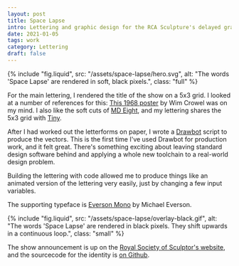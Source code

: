 ```yaml
---
layout: post
title: Space Lapse
intro: Lettering and graphic design for the RCA Sculpture's delayed graduation show.
date: 2021-01-05
tags: work
category: Lettering
draft: false
---
```


{% include "fig.liquid", src: "/assets/space-lapse/hero.svg", alt: "The words 'Space Lapse' are rendered in soft, black pixels.", class: "full" %}

For the main lettering, I rendered the title of the show on a 5x3 grid. I looked at a number of references for this: [This 1968 poster](https://www.stedelijk.nl/en/exhibitions/wim-crouwel#image-40975) by Wim Crowel was on my mind. I also like the soft cuts of [MD Eight](https://mass-driver.com/typefaces/md-eight), and my lettering shares the 5x3 grid with [Tiny](https://velvetyne.fr/fonts/tiny/).

After I had worked out the letterforms on paper, I wrote a [Drawbot](https://github.com/justvanrossum/drawbot-skia) script to produce the vectors. This is the first time I've used Drawbot for production work, and it felt great. There's something exciting about leaving standard design software behind and applying a whole new toolchain to a real-world design problem.

Building the lettering with code allowed me to produce things like an animated version of the lettering very easily, just by changing a few input variables.

The supporting typeface is [Everson Mono](https://evertype.com/emono/) by Michael Everson.

{% include "fig.liquid", src: "/assets/space-lapse/overlay-black.gif", alt: "The words 'Space Lapse' are rendered in black pixels. They shift upwards in a continuous loop.", class: "small" %}

The show announcement is up on the [Royal Society of Sculptor's website](https://sculptors.org.uk/whats-on/2021/exhibition/space-lapse-rca-sculpture-2020), and the sourcecode for the identity is [on Github](https://github.com/awesomephant/drawbot-experiments).